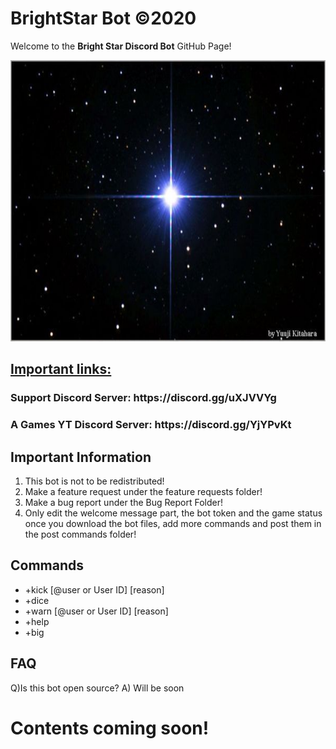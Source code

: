 # BrightStar Bot ©2020
Welcome to the <b>Bright Star Discord Bot</b> GitHub Page!

<img src="https://github.com/Whoops-Lambo/BrightStar/blob/master/3F573531-A78C-4332-85FB-7AFBAE5C9A3B.jpeg" width="1500" height="450"/>

<h2><u>Important links:</u></h2>
<h3><b>Support Discord Server: https://discord.gg/uXJVVYg </b></h3>

<h3><b> A Games YT Discord Server: https://discord.gg/YjYPvKt </b></h3>


<h2> Important Information </h2>
<ol>
<li>This bot is not to be redistributed!</li>
<li>Make a feature request under the feature requests folder!</li>
<li>Make a bug report under the Bug Report Folder!</li>
<li>Only edit the welcome message part, the bot token and the game status once you download the bot files, add more commands and post them in the post commands folder!</li>
</ol>

<h2>Commands</h2>
<ul>
<li>+kick [@user or User ID] [reason]</li>
<li>+dice</li>
<li>+warn [@user or User ID] [reason]</li>
<li>+help</li>
<li>+big</li>
</ul>

<h2>FAQ</h2>
Q)Is this bot open source?
A) Will be soon


<h1><b>Contents coming soon!</b></h1>
